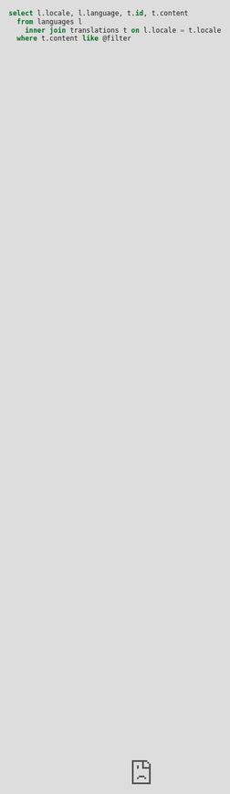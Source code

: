
# Create your Web APIs with SQL

This tutorial walks you through Magic's SQL generator. This part of Magic allows you to automatically wrap
your SQL into an HTTP endpoint, without having to do anything except provide Magic with SQL.
To understand the idea, you can watch the following video where I demonstrate it.

<div class="video">
<iframe width="560" height="315" style="position:absolute; top:0; left:0; width:100%; height:100%;" src="https://www.youtube.com/embed/GSGYzXxlgG0" frameborder="0" allow="accelerometer; autoplay; encrypted-media; gyroscope; picture-in-picture" allowfullscreen></iframe>
</div>

As illustrated above, this feature allows you to dynamically wrap your SQL into
a secured HTTP endpoint, where you simply provide a URL, an HTTP verb, authorization requirements,
and a list of arguments - Without having to create as much as a single line of
code yourself. Then you provide Magic with an SQL statement, click the button, and Magic generates your
HTTP endpoint 100% automatically. Of course the way it works, is similar to the CRUD generator parts,
except this time the responsibility is reversed, allowing you to provide the SQL, and Magic to do the rest.

And the endpoint can be easily secured, only providing access to whatever roles you want to have access
to it 100% automatically for you.

## DRY code

One of the most important architectural principles in the world today is **DRY**, as in _"Don't Repeat Yourself"_.
Magic simply brings this idea to the next level, which of course is why it can do what I demonstrate in the
above video. This is quite easy too, since 90% of such endpoints, have similar requirements, being
a list of roles allowed to access the endpoint, a JSON payload of some sort, maybe some query
arguments, for then to simply return whatever the SQL returns back to the client as JSON. Automating
this process _should_ be a no-brainer.

Below you can find the SQL I am using in the above video.

```sql
select l.locale, l.language, t.id, t.content
  from languages l
    inner join translations t on l.locale = t.locale
  where t.content like @filter
```

Below is a screenshot of how this looks like in Magic's dashboard.

![SQL HTTP endpoints](https://servergardens.files.wordpress.com/2021/04/sql-http-endpoints.png)

## Wrapping up

In this micro-tutorial we created an HTTP REST endpoint without writing a single line of code,
and only providing Magic with an SQL statement, for then to let Magic do the work for us, arguably
automating the entirety of the process.

* [Documentation](/documentation/)
